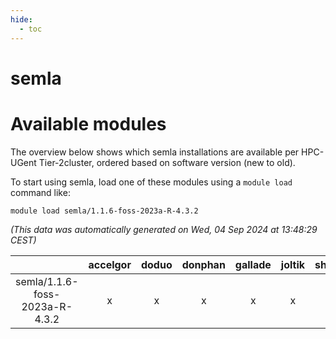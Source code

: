 ```yaml
---
hide:
  - toc
---
```


semla
=====

# Available modules


The overview below shows which semla installations are available per HPC-UGent Tier-2cluster, ordered based on software version (new to old).

To start using semla, load one of these modules using a `module load` command like:

```shell
module load semla/1.1.6-foss-2023a-R-4.3.2
```

*(This data was automatically generated on Wed, 04 Sep 2024 at 13:48:29 CEST)*  

| |accelgor|doduo|donphan|gallade|joltik|shinx|skitty|
| :---: | :---: | :---: | :---: | :---: | :---: | :---: | :---: |
|semla/1.1.6-foss-2023a-R-4.3.2|x|x|x|x|x|-|x|

